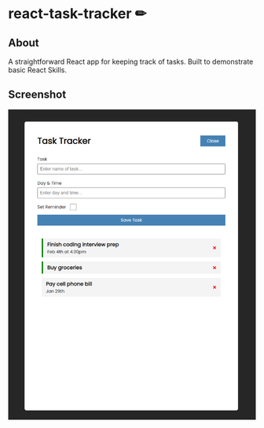 # react-task-tracker ✏

## About

A straightforward React app for keeping track of tasks. Built to demonstrate basic React Skills.

## Screenshot

![Screenshot of the task manager in action](./screenshots/task-tracker.PNG)
